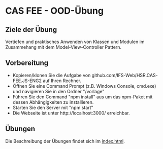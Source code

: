 # CAS FEE - OOD-Übung

## Ziele der Übung
Vertiefen und praktisches Anwenden von Klassen und Modulen im Zusammehang mit dem Model-View-Controller Pattern.

## Vorbereitung
* Kopieren/klonen Sie die Aufgabe von github.com/IFS-Web/HSR.CAS-FEE.JS-ENG2 auf Ihren Rechner.
* Öffnen Sie eine Command Prompt (z.B. Windows Console, cmd.exe) und navigieren Sie in den Ordner "/vorlage"
* Führen Sie den Command "npm install" aus um das npm-Paket mit dessen Abhängigkeiten zu installieren.
* Starten Sie den Server mit "npm start"
* Die Webseite ist unter http://localhost:3000/ erreichbar.

## Übungen
Die Beschreibung der Übungen findet sich im [index.html](index.html).
